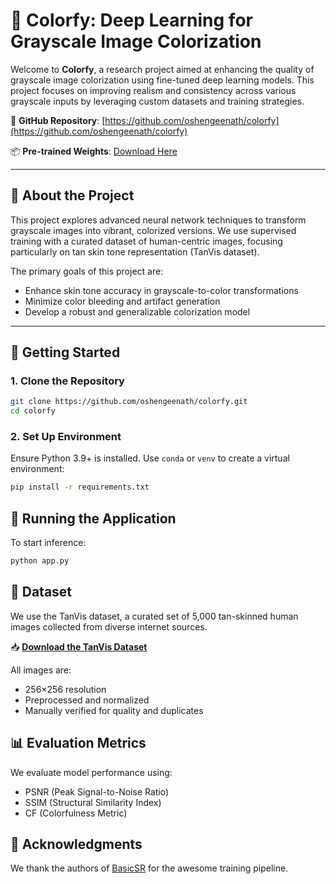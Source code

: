 # 🎨 Colorfy: Deep Learning for Grayscale Image Colorization

Welcome to **Colorfy**, a research project aimed at enhancing the quality of grayscale image colorization using fine-tuned deep learning models. This project focuses on improving realism and consistency across various grayscale inputs by leveraging custom datasets and training strategies.


📂 **GitHub Repository**: [https://github.com/oshengeenath/colorfy](https://github.com/oshengeenath/colorfy)

📦 **Pre-trained Weights**: [Download Here](https://drive.google.com/file/d/1V1rJtuAAh8nxUvE6mN9VaZZ7sagkhYnx/view?usp=sharing)

---

## 🔧 About the Project

This project explores advanced neural network techniques to transform grayscale images into vibrant, colorized versions. We use supervised training with a curated dataset of human-centric images, focusing particularly on tan skin tone representation (TanVis dataset).

The primary goals of this project are:
- Enhance skin tone accuracy in grayscale-to-color transformations  
- Minimize color bleeding and artifact generation  
- Develop a robust and generalizable colorization model

---

## 🚀 Getting Started

### 1. Clone the Repository

```bash
git clone https://github.com/oshengeenath/colorfy.git
cd colorfy
```

### 2. Set Up Environment

Ensure Python 3.9+ is installed. Use `conda` or `venv` to create a virtual environment:

```bash
pip install -r requirements.txt
```

## 🧪 Running the Application
To start inference:
```bash
python app.py
```

## 📁 Dataset
We use the TanVis dataset, a curated set of 5,000 tan-skinned human images collected from diverse internet sources. 

📥 **[Download the TanVis Dataset](https://drive.google.com/drive/folders/1Bh-cfY_Se4tG1zF7H6SHXzlIGb9avyRA?usp=sharing)**

All images are:
- 256×256 resolution 
- Preprocessed and normalized 
- Manually verified for quality and duplicates


## 📊 Evaluation Metrics
We evaluate model performance using:
- PSNR (Peak Signal-to-Noise Ratio)
- SSIM (Structural Similarity Index) 
- CF (Colorfulness Metric)

## 🙏 Acknowledgments
We thank the authors of [BasicSR](https://github.com/XPixelGroup/BasicSR.git) for the awesome training pipeline.







